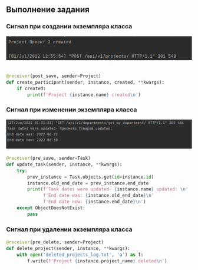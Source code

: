 ## Выполнение задания
### Сигнал при создании экземпляра класса
![Screenshot](img/create_project_signal.PNG "Screenshot")
```python

@receiver(post_save, sender=Project)
def create_participant(sender, instance, created, **kwargs):
    if created:
        print(f'Project {instance.name} created\n')
```

### Сигнал при изменении экземпляра класса
![Screenshot](img/task_update_signal.PNG "Screenshot")
```python
@receiver(pre_save, sender=Task)
def update_task(sender, instance, **kwargs):
    try:
        prev_instance = Task.objects.get(id=instance.id)
        instance.old_end_date = prev_instance.end_date
        print(f'Task dates were updated- {instance.name} updated: \n'
              f'End date was: {instance.old_end_date}\n'
              f'End date now: {instance.end_date}\n')
    except ObjectDoesNotExist:
        pass
```

### Сигнал при удалении экземпляра класса
```python
@receiver(pre_delete, sender=Project)
def delete_project(sender, instance, **kwargs):
    with open('deleted_projects_log.txt', 'a') as f:
        f.write(f'Project {instance.project_name} deleted\n')

```
